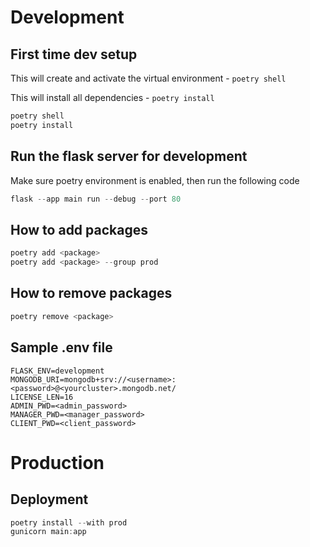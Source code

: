 # Development

## First time dev setup

This will create and activate the virtual environment - `poetry shell`

This will install all dependencies - `poetry install`

```PowerShell
poetry shell
poetry install
```

## Run the flask server for development
Make sure poetry environment is enabled, then run the following code

```PowerShell
flask --app main run --debug --port 80
```

## How to add packages

```PowerShell
poetry add <package>
poetry add <package> --group prod
```

## How to remove packages

```PowerShell
poetry remove <package>
```

## Sample .env file

```env
FLASK_ENV=development
MONGODB_URI=mongodb+srv://<username>:<password>@<yourcluster>.mongodb.net/
LICENSE_LEN=16
ADMIN_PWD=<admin_password>
MANAGER_PWD=<manager_password>
CLIENT_PWD=<client_password>
```

# Production

## Deployment

```PowerShell
poetry install --with prod
gunicorn main:app
```
